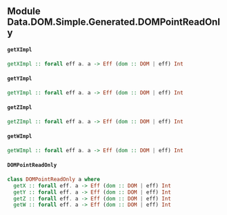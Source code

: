 ## Module Data.DOM.Simple.Generated.DOMPointReadOnly

#### `getXImpl`

``` purescript
getXImpl :: forall eff a. a -> Eff (dom :: DOM | eff) Int
```

#### `getYImpl`

``` purescript
getYImpl :: forall eff a. a -> Eff (dom :: DOM | eff) Int
```

#### `getZImpl`

``` purescript
getZImpl :: forall eff a. a -> Eff (dom :: DOM | eff) Int
```

#### `getWImpl`

``` purescript
getWImpl :: forall eff a. a -> Eff (dom :: DOM | eff) Int
```

#### `DOMPointReadOnly`

``` purescript
class DOMPointReadOnly a where
  getX :: forall eff. a -> Eff (dom :: DOM | eff) Int
  getY :: forall eff. a -> Eff (dom :: DOM | eff) Int
  getZ :: forall eff. a -> Eff (dom :: DOM | eff) Int
  getW :: forall eff. a -> Eff (dom :: DOM | eff) Int
```


